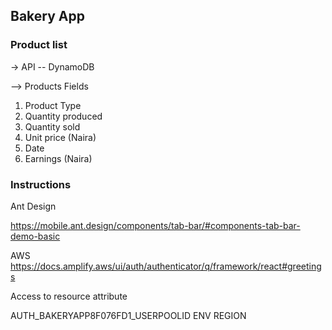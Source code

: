 ## Bakery App

### Product list

-> API -- DynamoDB

--> Products
  Fields
  1. Product Type
  2. Quantity produced
  3. Quantity sold
  4. Unit price (Naira)
  5. Date
  6. Earnings (Naira)

### Instructions

Ant Design

https://mobile.ant.design/components/tab-bar/#components-tab-bar-demo-basic

AWS
https://docs.amplify.aws/ui/auth/authenticator/q/framework/react#greetings


Access to resource attribute

 AUTH_BAKERYAPP8F076FD1_USERPOOLID
        ENV
        REGION